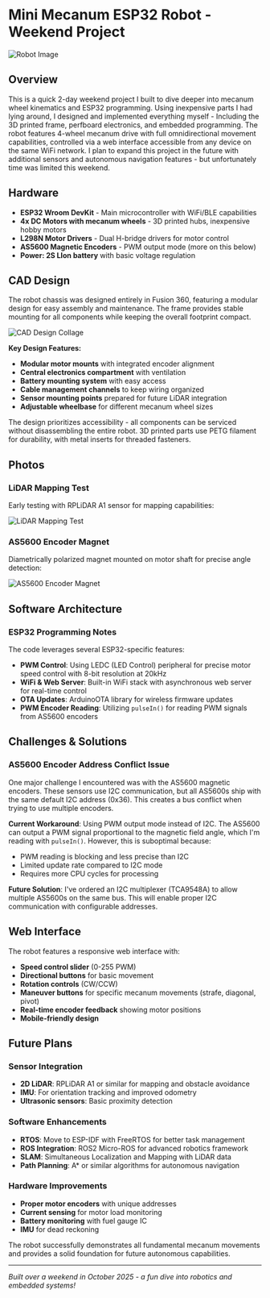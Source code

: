 # Mini Mecanum ESP32 Robot - Weekend Project

![Robot Image](images/27_10_2025.jpg)

## Overview

This is a quick 2-day weekend project I built to dive deeper into mecanum wheel kinematics and ESP32 programming. Using inexpensive parts I had lying around, I designed and implemented everything myself - Including the 3D printed frame, perfboard electronics, and embedded programming.
The robot features 4-wheel mecanum drive with full omnidirectional movement capabilities, controlled via a web interface accessible from any device on the same WiFi network. I plan to expand this project in the future with additional sensors and autonomous navigation features - but unfortunately time was limited this weekend. 

## Hardware

- **ESP32 Wroom DevKit** - Main microcontroller with WiFi/BLE capabilities
- **4x DC Motors with mecanum wheels** - 3D printed hubs, inexpensive hobby motors
- **L298N Motor Drivers** - Dual H-bridge drivers for motor control
- **AS5600 Magnetic Encoders** - PWM output mode (more on this below)
- **Power: 2S LIon battery** with basic voltage regulation

## CAD Design

The robot chassis was designed entirely in Fusion 360, featuring a modular design for easy assembly and maintenance. The frame provides stable mounting for all components while keeping the overall footprint compact.

![CAD Design Collage](images/cad_collage.jpg)

**Key Design Features:**
- **Modular motor mounts** with integrated encoder alignment
- **Central electronics compartment** with ventilation
- **Battery mounting system** with easy access
- **Cable management channels** to keep wiring organized
- **Sensor mounting points** prepared for future LiDAR integration
- **Adjustable wheelbase** for different mecanum wheel sizes

The design prioritizes accessibility - all components can be serviced without disassembling the entire robot. 3D printed parts use PETG filament for durability, with metal inserts for threaded fasteners.

## Photos

### LiDAR Mapping Test
Early testing with RPLiDAR A1 sensor for mapping capabilities:

![LiDAR Mapping Test](images/IMG_7881.jpg)

### AS5600 Encoder Magnet
Diametrically polarized magnet mounted on motor shaft for precise angle detection:

![AS5600 Encoder Magnet](images/IMG_8020.jpg)

## Software Architecture

### ESP32 Programming Notes

The code leverages several ESP32-specific features:

- **PWM Control**: Using LEDC (LED Control) peripheral for precise motor speed control with 8-bit resolution at 20kHz
- **WiFi & Web Server**: Built-in WiFi stack with asynchronous web server for real-time control
- **OTA Updates**: ArduinoOTA library for wireless firmware updates
- **PWM Encoder Reading**: Utilizing `pulseIn()` for reading PWM signals from AS5600 encoders

## Challenges & Solutions

### AS5600 Encoder Address Conflict Issue

One major challenge I encountered was with the AS5600 magnetic encoders. These sensors use I2C communication, but all AS5600s ship with the same default I2C address (0x36). This creates a bus conflict when trying to use multiple encoders.

**Current Workaround**: Using PWM output mode instead of I2C. The AS5600 can output a PWM signal proportional to the magnetic field angle, which I'm reading with `pulseIn()`. However, this is suboptimal because:
- PWM reading is blocking and less precise than I2C
- Limited update rate compared to I2C mode
- Requires more CPU cycles for processing

**Future Solution**: I've ordered an I2C multiplexer (TCA9548A) to allow multiple AS5600s on the same bus. This will enable proper I2C communication with configurable addresses.

## Web Interface

The robot features a responsive web interface with:
- **Speed control slider** (0-255 PWM)
- **Directional buttons** for basic movement
- **Rotation controls** (CW/CCW)
- **Maneuver buttons** for specific mecanum movements (strafe, diagonal, pivot)
- **Real-time encoder feedback** showing motor positions
- **Mobile-friendly design**

## Future Plans

### Sensor Integration
- **2D LiDAR**: RPLiDAR A1 or similar for mapping and obstacle avoidance
- **IMU**: For orientation tracking and improved odometry
- **Ultrasonic sensors**: Basic proximity detection

### Software Enhancements
- **RTOS**: Move to ESP-IDF with FreeRTOS for better task management
- **ROS Integration**: ROS2 Micro-ROS for advanced robotics framework
- **SLAM**: Simultaneous Localization and Mapping with LiDAR data
- **Path Planning**: A* or similar algorithms for autonomous navigation

### Hardware Improvements
- **Proper motor encoders** with unique addresses
- **Current sensing** for motor load monitoring
- **Battery monitoring** with fuel gauge IC
- **IMU** for dead reckoning

The robot successfully demonstrates all fundamental mecanum movements and provides a solid foundation for future autonomous capabilities.

---

*Built over a weekend in October 2025 - a fun dive into robotics and embedded systems!*
